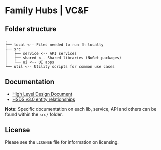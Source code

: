 # Family Hubs | VC&F

## Folder structure

```
.
├── local <-- Files needed to run fh locally
├── src
│   ├── service <-- API services
│   ├── shared <-- Shared libraries (NuGet packages)
│   └── ui <-- UI apps
└── util <-- Utility scripts for common use cases
```

## Documentation

- [High Level Design Document](/docs/hld.md)
- [HSDS v3.0 entity relationships](/docs/hsds-3_0-er-diagram.md)

**Note:** Specific documentation on each lib, service, API and others can be found within the `src/` folder.



## License

Please see the `LICENSE` file for information on licensing.